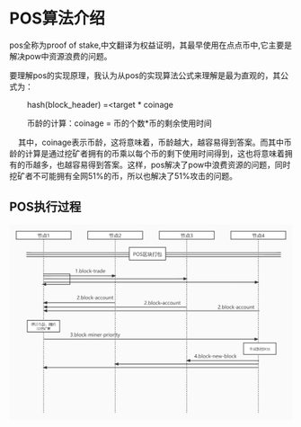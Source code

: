 # POS算法介绍

pos全称为proof of stake,中文翻译为权益证明，其最早使用在点点币中,它主要是解决pow中资源浪费的问题。

要理解pos的实现原理，我认为从pos的实现算法公式来理解是最为直观的，其公式为：

        hash(block_header) =<target * coinage

        币龄的计算：coinage = 币的个数*币的剩余使用时间

    其中，coinage表示币龄，这将意味着，币龄越大，越容易得到答案。而其中币龄的计算是通过挖矿者拥有的币乘以每个币的剩下使用时间得到，这也将意味着拥有的币越多，也越容易得到答案。这样，pos解决了pow中浪费资源的问题，同时挖矿者不可能拥有全网51%的币，所以也解决了51%攻击的问题。


## POS执行过程

![pos](README.assets/pos.jpg)


